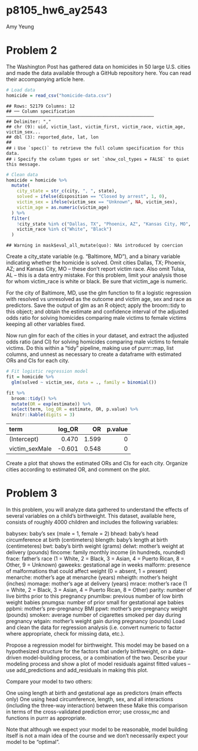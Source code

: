 p8105_hw6_ay2543
================
Amy Yeung

# Problem 2

The Washington Post has gathered data on homicides in 50 large U.S.
cities and made the data available through a GitHub repository here. You
can read their accompanying article here.

``` r
# Load data
homicide = read_csv("homicide-data.csv")
```

    ## Rows: 52179 Columns: 12
    ## ── Column specification ────────────────────────────────────────────────────────
    ## Delimiter: ","
    ## chr (9): uid, victim_last, victim_first, victim_race, victim_age, victim_sex...
    ## dbl (3): reported_date, lat, lon
    ## 
    ## ℹ Use `spec()` to retrieve the full column specification for this data.
    ## ℹ Specify the column types or set `show_col_types = FALSE` to quiet this message.

``` r
# Clean data
homicide = homicide %>% 
  mutate(
    city_state = str_c(city, ", ", state),
    solved = ifelse(disposition == "Closed by arrest", 1, 0),
    victim_sex = ifelse(victim_sex == "Unknown", NA, victim_sex),
    victim_age = as.numeric(victim_age)
  ) %>% 
  filter(
    !city_state %in% c("Dallas, TX", "Phoenix, AZ", "Kansas City, MO", "Tulsa, AL") &
    victim_race %in% c("White", "Black")
  )
```

    ## Warning in mask$eval_all_mutate(quo): NAs introduced by coercion

Create a city_state variable (e.g. “Baltimore, MD”), and a binary
variable indicating whether the homicide is solved. Omit cities Dallas,
TX; Phoenix, AZ; and Kansas City, MO – these don’t report victim race.
Also omit Tulsa, AL – this is a data entry mistake. For this problem,
limit your analysis those for whom victim_race is white or black. Be
sure that victim_age is numeric.

For the city of Baltimore, MD, use the glm function to fit a logistic
regression with resolved vs unresolved as the outcome and victim age,
sex and race as predictors. Save the output of glm as an R object; apply
the broom::tidy to this object; and obtain the estimate and confidence
interval of the adjusted odds ratio for solving homicides comparing male
victims to female victims keeping all other variables fixed.

Now run glm for each of the cities in your dataset, and extract the
adjusted odds ratio (and CI) for solving homicides comparing male
victims to female victims. Do this within a “tidy” pipeline, making use
of purrr::map, list columns, and unnest as necessary to create a
dataframe with estimated ORs and CIs for each city.

``` r
# Fit logistic regression model
fit = homicide %>% 
  glm(solved ~ victim_sex, data = ., family = binomial())

fit %>% 
  broom::tidy() %>% 
  mutate(OR = exp(estimate)) %>%
  select(term, log_OR = estimate, OR, p.value) %>% 
  knitr::kable(digits = 3)
```

| term           | log_OR |    OR | p.value |
|:---------------|-------:|------:|--------:|
| (Intercept)    |  0.470 | 1.599 |       0 |
| victim_sexMale | -0.601 | 0.548 |       0 |

Create a plot that shows the estimated ORs and CIs for each city.
Organize cities according to estimated OR, and comment on the plot.

# Problem 3

In this problem, you will analyze data gathered to understand the
effects of several variables on a child’s birthweight. This dataset,
available here, consists of roughly 4000 children and includes the
following variables:

babysex: baby’s sex (male = 1, female = 2) bhead: baby’s head
circumference at birth (centimeters) blength: baby’s length at birth
(centimeteres) bwt: baby’s birth weight (grams) delwt: mother’s weight
at delivery (pounds) fincome: family monthly income (in hundreds,
rounded) frace: father’s race (1 = White, 2 = Black, 3 = Asian, 4 =
Puerto Rican, 8 = Other, 9 = Unknown) gaweeks: gestational age in weeks
malform: presence of malformations that could affect weight (0 = absent,
1 = present) menarche: mother’s age at menarche (years) mheigth:
mother’s height (inches) momage: mother’s age at delivery (years) mrace:
mother’s race (1 = White, 2 = Black, 3 = Asian, 4 = Puerto Rican, 8 =
Other) parity: number of live births prior to this pregnancy pnumlbw:
previous number of low birth weight babies pnumgsa: number of prior
small for gestational age babies ppbmi: mother’s pre-pregnancy BMI ppwt:
mother’s pre-pregnancy weight (pounds) smoken: average number of
cigarettes smoked per day during pregnancy wtgain: mother’s weight gain
during pregnancy (pounds) Load and clean the data for regression
analysis (i.e. convert numeric to factor where appropriate, check for
missing data, etc.).

Propose a regression model for birthweight. This model may be based on a
hypothesized structure for the factors that underly birthweight, on a
data-driven model-building process, or a combination of the two.
Describe your modeling process and show a plot of model residuals
against fitted values – use add_predictions and add_residuals in making
this plot.

Compare your model to two others:

One using length at birth and gestational age as predictors (main
effects only) One using head circumference, length, sex, and all
interactions (including the three-way interaction) between these Make
this comparison in terms of the cross-validated prediction error; use
crossv_mc and functions in purrr as appropriate.

Note that although we expect your model to be reasonable, model building
itself is not a main idea of the course and we don’t necessarily expect
your model to be “optimal”.
